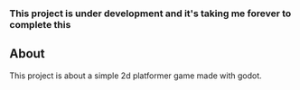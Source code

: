 ### This project is under development and it's taking me forever to complete this

## About
This project is about a simple 2d platformer game made with godot.